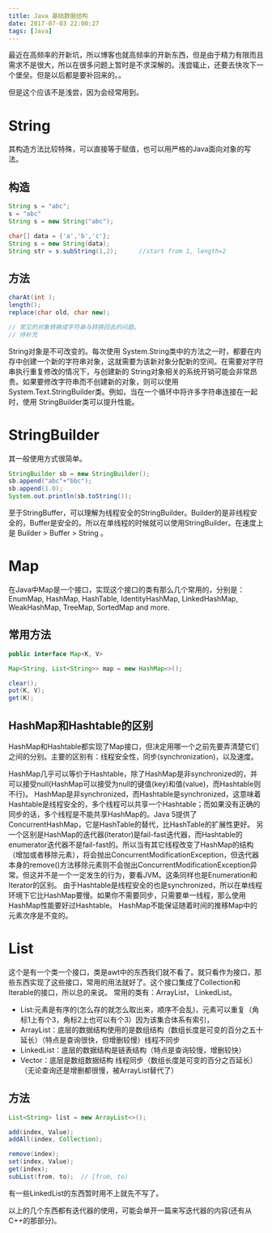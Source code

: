 ```yaml
---
title: Java 基础数据结构
date: 2017-07-03 22:00:27
tags: [Java]
---
```


最近在高频率的开新坑，所以博客也就高频率的开新东西，但是由于精力有限而且需求不是很大，所以在很多问题上暂时是不求深解的。浅尝辄止，还要去快攻下一个堡垒。但是以后都是要补回来的。。

但是这个应该不是浅尝，因为会经常用到。

# String
其构造方法比较特殊，可以直接等于赋值，也可以用严格的Java面向对象的写法。

## 构造
```java
String s = "abc";
s = "abc"
String s = new String("abc");

char[] data = {'a','b','c'};
String s = new String(data);
String str = s.subString(1,2);      //start from 1, length=2
```
## 方法
```java
charAt(int );
length();
replace(char old, char new);

// 常见的对象转换成字符串与转换回去的问题。
// 待补充

```

String对象是不可改变的。每次使用 System.String类中的方法之一时，都要在内存中创建一个新的字符串对象，这就需要为该新对象分配新的空间。在需要对字符串执行重复修改的情况下，与创建新的 String对象相关的系统开销可能会非常昂贵。如果要修改字符串而不创建新的对象，则可以使用System.Text.StringBuilder类。例如，当在一个循环中将许多字符串连接在一起时，使用 StringBuilder类可以提升性能。

# StringBuilder

其一般使用方式很简单。
```java
StringBuilder sb = new StringBuilder();
sb.append("abc"+"bbc");
sb.append(1.0);
System.out.println(sb.toString());
```
至于StringBuffer，可以理解为线程安全的StringBuilder。Builder的是非线程安全的，Buffer是安全的。所以在单线程的时候就可以使用StringBuilder。在速度上是 Builder > Buffer > String 。

# Map

在Java中Map是一个接口，实现这个接口的类有那么几个常用的，分别是：EnumMap, HashMap, HashTable, IdentityHashMap, LinkedHashMap, WeakHashMap, TreeMap, SortedMap and more.

## 常用方法
```java
public interface Map<K, V>

Map<String, List<String>> map = new HashMap<>();

clear();
put(K, V);
get(K);

```

## HashMap和Hashtable的区别

HashMap和Hashtable都实现了Map接口，但决定用哪一个之前先要弄清楚它们之间的分别。主要的区别有：线程安全性，同步(synchronization)，以及速度。

HashMap几乎可以等价于Hashtable，除了HashMap是非synchronized的，并可以接受null(HashMap可以接受为null的键值(key)和值(value)，而Hashtable则不行)。
HashMap是非synchronized，而Hashtable是synchronized，这意味着Hashtable是线程安全的，多个线程可以共享一个Hashtable；而如果没有正确的同步的话，多个线程是不能共享HashMap的。Java 5提供了ConcurrentHashMap，它是HashTable的替代，比HashTable的扩展性更好。
另一个区别是HashMap的迭代器(Iterator)是fail-fast迭代器，而Hashtable的enumerator迭代器不是fail-fast的。所以当有其它线程改变了HashMap的结构（增加或者移除元素），将会抛出ConcurrentModificationException，但迭代器本身的remove()方法移除元素则不会抛出ConcurrentModificationException异常。但这并不是一个一定发生的行为，要看JVM。这条同样也是Enumeration和Iterator的区别。
由于Hashtable是线程安全的也是synchronized，所以在单线程环境下它比HashMap要慢。如果你不需要同步，只需要单一线程，那么使用HashMap性能要好过Hashtable。
HashMap不能保证随着时间的推移Map中的元素次序是不变的。

# List 
这个是有一个类一个接口，类是awt中的东西我们就不看了。就只看作为接口，那些东西实现了这些接口，常用的用法就好了。这个接口集成了Collection和Iterable的接口，所以总的来说。
常用的类有：ArrayList， LinkedList。

- List:元素是有序的(怎么存的就怎么取出来，顺序不会乱)，元素可以重复（角标1上有个3，角标2上也可以有个3）因为该集合体系有索引，
- ArrayList：底层的数据结构使用的是数组结构（数组长度是可变的百分之五十延长）（特点是查询很快，但增删较慢）线程不同步
- LinkedList：底层的数据结构是链表结构（特点是查询较慢，增删较快）
- Vector：底层是数组数据结构 线程同步（数组长度是可变的百分之百延长）（无论查询还是增删都很慢，被ArrayList替代了）

## 方法
```java
List<String> list = new ArrayList<>();

add(index, Value);
addAll(index, Collection);

remove(index);
set(index, Value);
get(index);
subList(from, to);  // [from, to)
```
有一些LinkedList的东西暂时用不上就先不写了。

以上的几个东西都有迭代器的使用，可能会单开一篇来写迭代器的内容(还有从C++的那部分)。
